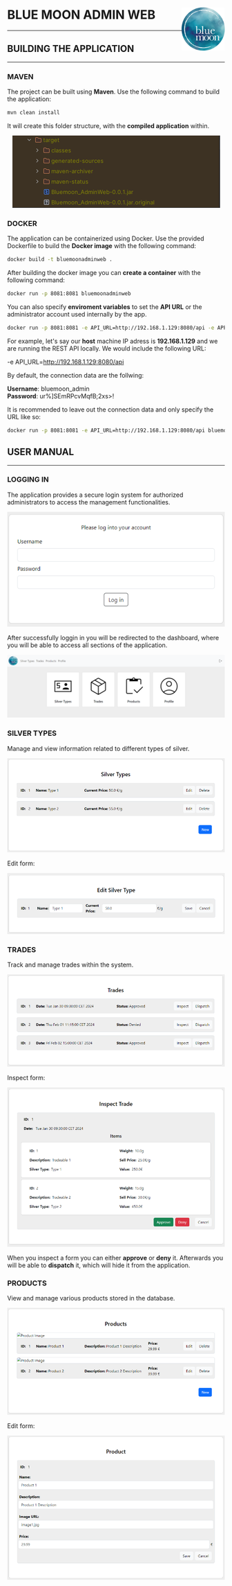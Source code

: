 # <img src="readme_images/Bluemoon_Logo.png" alt="Logo" width="100" align="right"/>
# BLUE MOON ADMIN WEB

---

## BUILDING THE APPLICATION

---

### MAVEN

The project can be built using **Maven**. Use the following command to build the application:

```bash
mvn clean install
```
It will create this folder structure, with the **compiled application** within.
<p align="center">
    <img src="readme_images/maven_install.png" alt="Maven Install"/>
</p>

### DOCKER

The application can be containerized using Docker. Use the provided Dockerfile to build the **Docker image** with the following command:
```bash
docker build -t bluemoonadminweb .
```
After building the docker image you can **create a container** with the following command:
```bash
docker run -p 8081:8081 bluemoonadminweb
```
You can also specify **enviroment variables** to set the **API URL** or the administrator account used internally by the app.
```bash
docker run -p 8081:8081 -e API_URL=http://192.168.1.129:8080/api -e APP_USER_USERNAME=bluemoon_admin -e APP_USER_PASSWORD='ur%]SEmRPcvMqfB;2xs>!' bluemoonadminweb
```

For example, let's say our **host** machine IP adress is **192.168.1.129** and we are running the REST API locally. We would include the following URL:

-e API_URL=http://192.168.1.129:8080/api

By default, the connection data are the follwing:

**Username**: bluemoon_admin \
**Password**: ur%]SEmRPcvMqfB;2xs>!

It is recommended to leave out the connection data and only specify the URL like so:
```bash
docker run -p 8081:8081 -e API_URL=http://192.168.1.129:8080/api bluemoonadminweb
```


## USER MANUAL

---

### LOGGING IN

The application provides a secure login system for authorized administrators to access the management functionalities.

<p align="center">
    <img src="readme_images/login.png" alt="Login"/>
</p>

After successfully loggin in you will be redirected to the dashboard, where you will be able to access all sections of the application.

<p align="center">
    <img src="readme_images/dashboard.png" alt="dashboard"/>
</p>

### SILVER TYPES

Manage and view information related to different types of silver.

<p align="center">
    <img src="readme_images/silvertypes.png" alt="Silver Types"/>
</p>

Edit form:

<p align="center">
    <img src="readme_images/edit_silvertype.png" alt="Edit Silver Type"/>
</p>

### TRADES

Track and manage trades within the system.

<p align="center">
    <img src="readme_images/trades.png" alt="Trades"/>
</p>

Inspect form:

<p align="center">
    <img src="readme_images/inspect_trade.png" alt="Inspect Trade"/>
</p>

When you inspect a form you can either **approve** or **deny** it. Afterwards you will be able to **dispatch** it, which will hide it from the application.

### PRODUCTS

View and manage various products stored in the database.

<p align="center">
    <img src="readme_images/products.png" alt="Products"/>
</p>

Edit form:

<p align="center">
    <img src="readme_images/edit_product.png" alt="Edit Product"/>
</p>